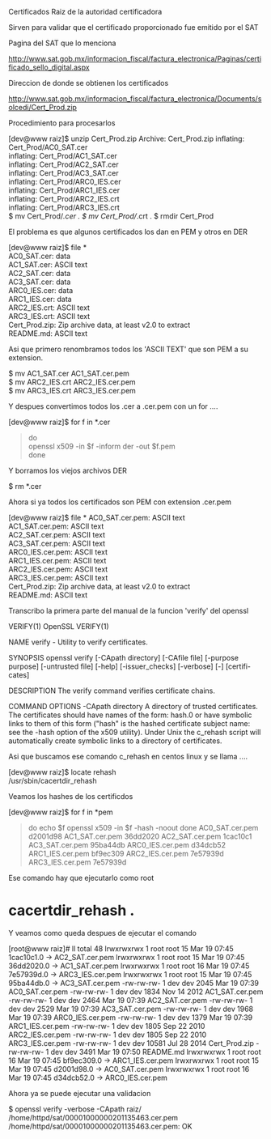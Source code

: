 Certificados Raiz de la autoridad certificadora

Sirven para validar que el certificado proporcionado fue emitido por el SAT

Pagina del SAT que lo menciona

http://www.sat.gob.mx/informacion_fiscal/factura_electronica/Paginas/certificado_sello_digital.aspx

Direccion de donde se obtienen los certificados

http://www.sat.gob.mx/informacion_fiscal/factura_electronica/Documents/solcedi/Cert_Prod.zip

Procedimiento para procesarlos

[dev@www raiz]$ unzip Cert_Prod.zip 
Archive:  Cert_Prod.zip
  inflating: Cert_Prod/AC0_SAT.cer   
  inflating: Cert_Prod/AC1_SAT.cer   
  inflating: Cert_Prod/AC2_SAT.cer   
  inflating: Cert_Prod/AC3_SAT.cer   
  inflating: Cert_Prod/ARC0_IES.cer  
  inflating: Cert_Prod/ARC1_IES.cer  
  inflating: Cert_Prod/ARC2_IES.crt  
  inflating: Cert_Prod/ARC3_IES.crt  
$ mv Cert_Prod/*.cer       .
$ mv Cert_Prod/*.crt       .
$ rmdir Cert_Prod           

El problema es que algunos certificados los dan en PEM y otros en DER

[dev@www raiz]$ file *         
AC0_SAT.cer:   data         
AC1_SAT.cer:   ASCII text         
AC2_SAT.cer:   data         
AC3_SAT.cer:   data         
ARC0_IES.cer:  data         
ARC1_IES.cer:  data         
ARC2_IES.crt:  ASCII text         
ARC3_IES.crt:  ASCII text         
Cert_Prod.zip: Zip archive data, at least v2.0 to extract    
README.md:     ASCII text    

Asi que primero renombramos todos los 'ASCII TEXT' que son PEM a su extension.

$ mv AC1_SAT.cer AC1_SAT.cer.pem    
$ mv ARC2_IES.crt ARC2_IES.cer.pem    
$ mv ARC3_IES.crt ARC3_IES.cer.pem    

Y despues convertimos todos los .cer a .cer.pem con un for ....    

[dev@www raiz]$ for f in *.cer    
> do    
>     openssl x509 -in $f -inform der -out $f.pem    
> done    

Y borramos los viejos archivos DER

$ rm *.cer    

Ahora si ya todos los certificados son PEM con extension .cer.pem

[dev@www raiz]$ file *
AC0_SAT.cer.pem:  ASCII text        
AC1_SAT.cer.pem:  ASCII text        
AC2_SAT.cer.pem:  ASCII text        
AC3_SAT.cer.pem:  ASCII text        
ARC0_IES.cer.pem: ASCII text        
ARC1_IES.cer.pem: ASCII text        
ARC2_IES.cer.pem: ASCII text        
ARC3_IES.cer.pem: ASCII text        
Cert_Prod.zip:    Zip archive data, at least v2.0 to extract        
README.md:        ASCII text        

Transcribo la primera parte del manual de la funcion 'verify' del openssl

<quote>
VERIFY(1)                           OpenSSL                          VERIFY(1)

NAME
       verify - Utility to verify certificates.

SYNOPSIS
       openssl verify [-CApath directory] [-CAfile file] [-purpose purpose]
       [-untrusted file] [-help] [-issuer_checks] [-verbose] [-] [certifi-
       cates]

DESCRIPTION
       The verify command verifies certificate chains.

COMMAND OPTIONS
       -CApath directory
           A directory of trusted certificates. The certificates should have
           names of the form: hash.0 or have symbolic links to them of this
           form ("hash" is the hashed certificate subject name: see the -hash
           option of the x509 utility). Under Unix the c_rehash script will
           automatically create symbolic links to a directory of certificates.
</quote>

Asi que buscamos ese comando c_rehash en centos linux y se llama ....

[dev@www raiz]$ locate rehash  
/usr/sbin/cacertdir_rehash

Veamos los hashes de los certificdos

[dev@www raiz]$ for f in *pem
> do
> echo $f
> openssl x509 -in $f -hash -noout
> done
AC0_SAT.cer.pem
d2001d98
AC1_SAT.cer.pem
36dd2020
AC2_SAT.cer.pem
1cac10c1
AC3_SAT.cer.pem
95ba44db
ARC0_IES.cer.pem
d34dcb52
ARC1_IES.cer.pem
bf9ec309
ARC2_IES.cer.pem
7e57939d
ARC3_IES.cer.pem
7e57939d

Ese comando hay que ejecutarlo como root

# cacertdir_rehash .

Y veamos como queda despues de ejecutar el comando

[root@www raiz]# ll
total 48
lrwxrwxrwx 1 root root    15 Mar 19 07:45 1cac10c1.0 -> AC2_SAT.cer.pem
lrwxrwxrwx 1 root root    15 Mar 19 07:45 36dd2020.0 -> AC1_SAT.cer.pem
lrwxrwxrwx 1 root root    16 Mar 19 07:45 7e57939d.0 -> ARC3_IES.cer.pem
lrwxrwxrwx 1 root root    15 Mar 19 07:45 95ba44db.0 -> AC3_SAT.cer.pem
-rw-rw-rw- 1 dev  dev   2045 Mar 19 07:39 AC0_SAT.cer.pem
-rw-rw-rw- 1 dev  dev   1834 Nov 14  2012 AC1_SAT.cer.pem
-rw-rw-rw- 1 dev  dev   2464 Mar 19 07:39 AC2_SAT.cer.pem
-rw-rw-rw- 1 dev  dev   2529 Mar 19 07:39 AC3_SAT.cer.pem
-rw-rw-rw- 1 dev  dev   1968 Mar 19 07:39 ARC0_IES.cer.pem
-rw-rw-rw- 1 dev  dev   1379 Mar 19 07:39 ARC1_IES.cer.pem
-rw-rw-rw- 1 dev  dev   1805 Sep 22  2010 ARC2_IES.cer.pem
-rw-rw-rw- 1 dev  dev   1805 Sep 22  2010 ARC3_IES.cer.pem
-rw-rw-rw- 1 dev  dev  10581 Jul 28  2014 Cert_Prod.zip
-rw-rw-rw- 1 dev  dev   3491 Mar 19 07:50 README.md
lrwxrwxrwx 1 root root    16 Mar 19 07:45 bf9ec309.0 -> ARC1_IES.cer.pem
lrwxrwxrwx 1 root root    15 Mar 19 07:45 d2001d98.0 -> AC0_SAT.cer.pem
lrwxrwxrwx 1 root root    16 Mar 19 07:45 d34dcb52.0 -> ARC0_IES.cer.pem

Ahora ya se puede ejecutar una validacion

$ openssl verify -verbose -CApath raiz/ /home/httpd/sat/00001000000201135463.cer.pem      
/home/httpd/sat/00001000000201135463.cer.pem: OK



